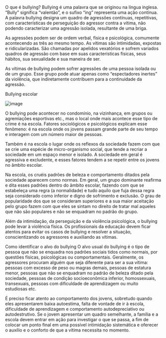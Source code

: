 O que é bullying?
Bullying é uma palavra que se originou na língua inglesa. “Bully” significa “valentão”, e o sufixo “ing” representa uma ação contínua. A palavra bullying designa um quadro de agressões contínuas, repetitivas, com características de perseguição do agressor contra a vítima, não podendo caracterizar uma agressão isolada, resultante de uma briga.

As agressões podem ser de ordem verbal, física e psicológica, comumente acontecendo as três ao mesmo tempo. As vítimas são intimidadas, expostas e ridicularizadas. São chamadas por apelidos vexatórios e sofrem variados quadros de agressão com base em suas características físicas, seus hábitos, sua sexualidade e sua maneira de ser.

As vítimas de bullying podem sofrer agressões de uma pessoa isolada ou de um grupo. Esse grupo pode atuar apenas como “espectadores inertes” da violência, que indiretamente contribuem para a continuidade da agressão.

Bullying escolar

![image](https://github.com/AnseKz/Pro/assets/142409622/9be1d119-564c-434f-9567-f95385392377)

O bullying pode acontecer no condomínio, na vizinhança, em grupos ou agremiações esportivas etc., mas o local onde mais acontece esse tipo de crime é na escola. Fatores sociológicos e psicológicos explicam esse fenômeno: é na escola onde os jovens passam grande parte de seu tempo e interagem com um número maior de pessoas.

Também é na escola o lugar onde os reflexos da sociedade fazem com que se crie uma espécie de micro-organismo social, que tende a recriar a sociedade em um espaço menor e isolado. A sociedade em geral é agressiva e excludente, e esses fatores tendem a se repetir entre os jovens no âmbito escolar.

Na escola, os cruéis padrões de beleza e comportamento ditados pela sociedade aparecem como normas. Em geral, um grupo dominante reafirma e dita esses padrões dentro do âmbito escolar, fazendo com que se estabeleça uma regra (a normalidade) e tudo aquilo que fuja dessa regra seja considerado como inferior e digno de sofrimento e exclusão. O grau de popularidade dos que se consideram superiores e a sua maior aceitação pelo grupo fazem com que eles se sintam no direito de tratar mal aqueles que não são populares e não se enquadram no padrão do grupo.

Além da intimidação, da perseguição e da violência psicológica, o bullying pode levar à violência física. Os profissionais da educação devem ficar atentos para evitar os casos de bullying e resolver a situação, conscientizando os agressores e auxiliando as vítimas.

Como identificar o alvo do bullying
O alvo usual do bullying é o tipo de pessoa que não se enquadra nos padrões sociais tidos como normais, por questões físicas, psicológicas ou comportamentais. Geralmente, os agressores procuram alguém que seja diferente para ser a sua vítima: pessoas com excesso de peso ou magras demais, pessoas de estatura menor, pessoas que não se enquadram no padrão de beleza ditado pela sociedade, pessoas de condição socioeconômica inferior, homossexuais, transexuais, pessoas com dificuldade de aprendizagem ou muito estudiosas etc.

É preciso ficar atento ao comportamento dos jovens, sobretudo quando eles apresentarem baixa autoestima, falta de vontade de ir à escola, dificuldade de aprendizagem e comportamento autodepreciativo ou autodestrutivo. Se o jovem apresentar um quadro semelhante, a família e a escola devem entrar em ação para investigar o que se passa, a fim de colocar um ponto final em uma possível intimidação sistemática e oferecer o auxílio e o conforto de que a vítima necessita no momento.





























